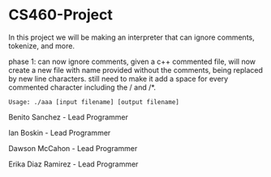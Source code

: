 # CS460-Project

In this project we will be making an interpreter that can ignore comments, tokenize, and more.


phase 1:
	can now ignore comments, given a c++ commented file, will now create a new
	file with name provided without the comments, being replaced by new line
	characters. still need to make it add a space for every commented character including the / and /*. 

	Usage: ./aaa [input filename] [output filename]

Benito Sanchez - Lead Programmer

Ian Boskin - Lead Programmer

Dawson McCahon - Lead Programmer

Erika Diaz Ramirez - Lead Programmer
